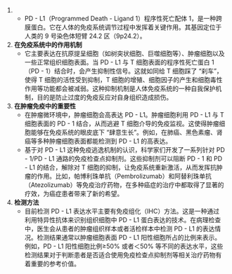1. - PD - L1（Programmed Death - Ligand 1）程序性死亡配体 1，是一种跨膜蛋白。它在人体的免疫系统调节过程中发挥着关键作用。其基因定位于人类的 9 号染色体短臂 24.2 区（9p24.2）。
2. **在免疫系统中的作用机制**
    - 它主要表达在抗原提呈细胞（如树突状细胞、巨噬细胞等）、肿瘤细胞以及一些正常组织细胞表面。当 PD - L1 与 T 细胞表面的程序性死亡蛋白 1（PD - 1）结合时，会产生抑制性信号。这就如同给 T 细胞踩了 “刹车”，使得 T 细胞的活性受到抑制，T 细胞的增殖、细胞因子的产生和细胞毒性作用等功能都会被减弱。这种抑制机制是人体免疫系统的一种自我保护机制，目的是防止过度的免疫反应对自身组织造成损伤。
3. **在肿瘤免疫中的重要性**
    - 在肿瘤微环境中，肿瘤细胞会高表达 PD - L1。肿瘤细胞利用 PD - L1 与 T 细胞表面的 PD - 1 结合，从而逃避 T 细胞介导的免疫监视。这使得肿瘤细胞能够在免疫系统的眼皮底下 “肆意生长”。例如，在肺癌、黑色素瘤、肾癌等多种肿瘤细胞表面都能检测到 PD - L1 的高表达。
    - 基于对 PD - L1 这种免疫逃逸机制的认识，科学家们开发了一系列针对 PD - 1/PD - L1 通路的免疫检查点抑制剂。这些抑制剂可以阻断 PD - 1 和 PD - L1 的结合，解除对 T 细胞的抑制，让免疫系统重新激活，从而发挥抗肿瘤的作用。比如，帕博利珠单抗（Pembrolizumab）和阿替利珠单抗（Atezolizumab）等免疫治疗药物，在多种癌症的治疗中都取得了显著的疗效，为癌症患者带来了新的希望。
4. **检测方法**
    - 目前检测 PD - L1 表达水平主要有免疫组化（IHC）方法。这是一种通过利用特异性抗体来识别组织细胞中 PD - L1 蛋白表达的技术。在病理检查中，医生会从患者的肿瘤组织样本或者活检样本中检测 PD - L1 的表达情况。检测结果通常以肿瘤细胞表面 PD - L1 阳性细胞所占的比例来表示。例如，PD - L1 阳性细胞比例≥50% 或者＜50% 等不同的表达水平，这些检测结果对于判断患者是否适合使用免疫检查点抑制剂等相关治疗药物有着重要的参考价值。
